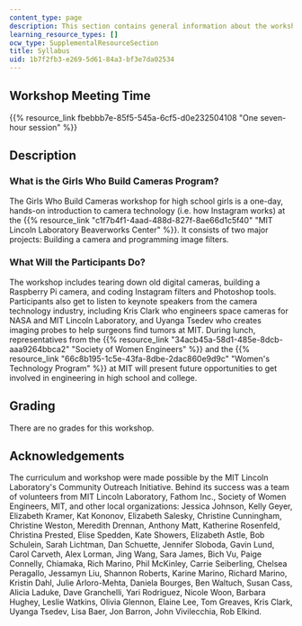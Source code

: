 ```yaml
---
content_type: page
description: This section contains general information about the workshop.
learning_resource_types: []
ocw_type: SupplementalResourceSection
title: Syllabus
uid: 1b7f2fb3-e269-5d61-84a3-bf3e7da02534
---
```


Workshop Meeting Time
---------------------

{{% resource_link fbebbb7e-85f5-545a-6cf5-d0e232504108 "One seven-hour session" %}}

Description
-----------

### What is the Girls Who Build Cameras Program?

The Girls Who Build Cameras workshop for high school girls is a one-day, hands-on introduction to camera technology (i.e. how Instagram works) at the {{% resource_link "c1f7b4f1-4aad-488d-827f-8ae66d1c5f40" "MIT Lincoln Laboratory Beaverworks Center" %}}. It consists of two major projects: Building a camera and programming image filters.

### What Will the Participants Do?

The workshop includes tearing down old digital cameras, building a Raspberry Pi camera, and coding Instagram filters and Photoshop tools. Participants also get to listen to keynote speakers from the camera technology industry, including Kris Clark who engineers space cameras for NASA and MIT Lincoln Laboratory, and Uyanga Tsedev who creates imaging probes to help surgeons find tumors at MIT. During lunch, representatives from the {{% resource_link "34acb45a-58d1-485e-8dcb-aaa9264bbca2" "Society of Women Engineers" %}} and the {{% resource_link "66c8b195-1c5e-43fa-8dbe-2dac860e9d9c" "Women's Technology Program" %}} at MIT will present future opportunities to get involved in engineering in high school and college.

Grading
-------

There are no grades for this workshop.

Acknowledgements
----------------

The curriculum and workshop were made possible by the MIT Lincoln Laboratory's Community Outreach Initiative. Behind its success was a team of volunteers from MIT Lincoln Laboratory, Fathom Inc., Society of Women Engineers, MIT, and other local organizations: Jessica Johnson, Kelly Geyer, Elizabeth Kramer, Kat Kononov, Elizabeth Salesky, Christine Cunningham, Christine Weston, Meredith Drennan, Anthony Matt, Katherine Rosenfeld, Christina Prested, Elise Spedden, Kate Showers, Elizabeth Astle, Bob Schulein, Sarah Lichtman, Dan Schuette, Jennifer Sloboda, Gavin Lund, Carol Carveth, Alex Lorman, Jing Wang, Sara James, Bich Vu, Paige Connelly, Chiamaka, Rich Marino, Phil McKinley, Carrie Seiberling, Chelsea Peragallo, Jessamyn Liu, Shannon Roberts, Karine Marino, Richard Marino, Kristin Dahl, Julie Arloro-Mehta, Daniela Bourges, Ben Waltuch, Susan Cass, Alicia Laduke, Dave Granchelli, Yari Rodriguez, Nicole Woon, Barbara Hughey, Leslie Watkins, Olivia Glennon, Elaine Lee, Tom Greaves, Kris Clark, Uyanga Tsedev, Lisa Baer, Jon Barron, John Vivilecchia, Rob Elkind.